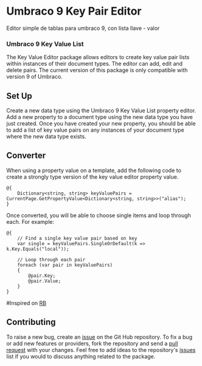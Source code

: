 # Umbraco 9 Key Pair Editor
Editor simple de tablas para umbraco 9, con lista llave - valor

### Umbraco 9 Key Value List

The Key Value Editor package allows editors to create key value pair lists within instances of their document types. The editor can add, edit and delete pairs. The current version of this package is only compatible with version 9 of Umbraco.

## Set Up

Create a new data type using the Umbraco 9 Key Value List property editor. Add a new property to a document type using the new data type you have just created. Once you have created your new property, you should be able to add a list of key value pairs on any instances of your document type where the new data type exists.

## Converter

When using a property value on a template, add the following code to create a strongly type version of the key value editor property value.

    @{
        Dictionary<string, string> keyValuePairs = CurrentPage.GetPropertyValue<Dictionary<string, string>>("alias");
    }

Once converted, you will be able to choose single items and loop through each. For example:

    @{
        // Find a single key value pair based on key
        var single = keyValuePairs.SingleOrDefault(k => k.Key.Equals("local"));

        // Loop through each pair
        foreach (var pair in keyValuePairs)
        {
            @pair.Key;
            @pair.Value;
        }
    }
#Inspired on
[RB](https://bitbucket.org/rbdigital/umbraco-keyvalue-editor)
## Contributing

To raise a new bug, create an [issue](https://github.com/yelena870513/umbraco9_key_value_editor/issues) on the Git Hub repository. To fix a bug or add new features or providers, fork the repository and send a [pull request](https://bitbucket.org/rbdigital/umbraco-keyvalue-editor/pull-requests) with your changes. Feel free to add ideas to the repository's [issues](https://github.com/yelena870513/umbraco9_key_value_editor/issues) list if you would to discuss anything related to the package.
